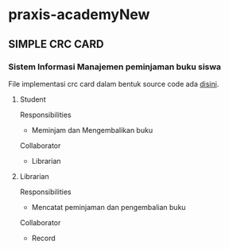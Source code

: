 # praxis-academyNew

## SIMPLE CRC CARD
### Sistem Informasi Manajemen peminjaman buku siswa

File implementasi crc card dalam bentuk source code ada [disini](https://github.com/ramakira/praxis-academyNew/tree/master/praxisday2).

1. Student
   
   Responsibilities            
   
   - Meminjam dan Mengembalikan buku
   
   Collaborator
   
   - Librarian
   
2. Librarian

    Responsibilities
    
    - Mencatat peminjaman dan pengembalian buku
    
    Collaborator
    
    - Record
